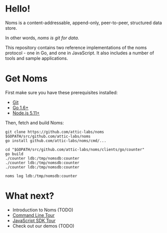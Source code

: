 # Hello!

Noms is a content-addressable, append-only, peer-to-peer, structured data store.

In other words, *noms is git for data*.

This repository contains two reference implementations of the noms protocol - one in Go, and one in JavaScript. It also includes a number of tools and sample applications.

# Get Noms

First make sure you have these prerequisites installed:

* [Git](https://git-scm.com/)
* [Go 1.6+](https://golang.org/dl/)
* [Node.js 5.11+](https://nodejs.org/download/)

Then, fetch and build Noms:

```
git clone https://github.com/attic-labs/noms $GOPATH/src/github.com/attic-labs/noms
go install github.com/attic-labs/noms/cmd/...

cd "$GOPATH/src/github.com/attic-labs/noms/clients/go/counter"
go build
./counter ldb:/tmp/nomsdb:counter
./counter ldb:/tmp/nomsdb:counter
./counter ldb:/tmp/nomsdb:counter

noms log ldb:/tmp/nomsdb:counter
```

# What next?

* Introduction to Noms (TODO)
* [Command Line Tour](https://github.com/attic-labs/noms/blob/master/doc/cli-tour.md)
* [JavaScript SDK Tour](https://github.com/attic-labs/noms/blob/master/doc/js-tour.md)
* Check out our demos (TODO)
